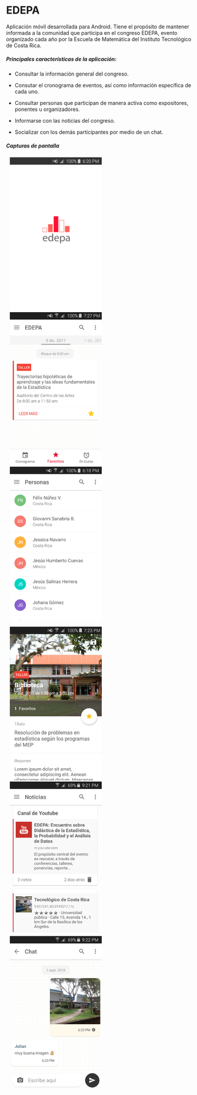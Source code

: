 # EDEPA 
Aplicación móvil desarrollada para Android. Tiene el propósito de mantener informada a la comunidad que participa en el congreso EDEPA, evento organizado cada año por la Escuela de Matemática del Instituto Tecnológico de Costa Rica. 



##### Principales características de la aplicación:

* Consultar la información general del congreso.

* Consutar el cronograma de eventos, así como información específica de cada uno.  

* Consultar personas que participan de manera activa como expositores, ponentes u organizadores. 

* Informarse con las noticias del congreso.

* Socializar con los demás participantes por medio de un chat.

  

##### Capturas de pantalla 

<img src="/screenshots/Splashscreen.png" width="250" hspace="10" /><img src="/screenshots/Cronograma.png" width="250" hspace="10"/><img src="/screenshots/Participantes.png" width="250" hspace="10" />

<img src="/screenshots/Eventos.png" width="250" hspace="10" /><img src="/screenshots/Noticias.png" width="250" hspace="10" /><img src="/screenshots/Chat.png" width="250" hspace="10" />













